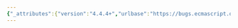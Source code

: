 ```yaml
---
{"_attributes":{"version":"4.4.4+","urlbase":"https://bugs.ecmascript.org/","maintainer":"dherman@mozilla.com"},"bug":{"bug_id":3218,"creation_ts":"2014-09-10 15:09:00 -0700","short_desc":"Annex C, eval and arguments as class names","delta_ts":"2015-07-10 08:34:24 -0700","product":"Draft for 6th Edition","component":"technical issue","version":"Rev 27: August 24, 2014 Draft","rep_platform":"All","op_sys":"All","bug_status":"RESOLVED","resolution":"FIXED","priority":"Normal","bug_severity":"normal","everconfirmed":true,"reporter":{"uid":"arv","name":"Erik Arvidsson"},"assigned_to":{"uid":"allen","name":"Allen Wirfs-Brock"},"cc":"erik.arvidsson","long_desc":[{"commentid":10177,"comment_count":0,"who":{"uid":"arv","name":"Erik Arvidsson"},"bug_when":"2014-09-10 15:09:59 -0700","thetext":"\"It is a SyntaxError if the IdentifierName eval or the IdentifierName arguments occurs as as the BindingIdentifier of a FunctionDeclaration, FunctionExpression, GeneratorDeclaration, or GeneratorExpression (12.1.1, 14.1.2, 14.4.1).\"\n\nThis needs to also include ClassExpression and ClassDeclaration."},{"commentid":10299,"comment_count":1,"who":{"uid":"allen","name":"Allen Wirfs-Brock"},"bug_when":"2014-10-08 13:36:28 -0700","thetext":"Actually, that whole item is redundant as there is now another item that says:\n\"It is a SyntaxError if the IdentifierName eval or the IdentifierName arguments occurs as a BindingIdentifier within strict mode code (12.1.1).\"\n\nI delete the item that was specifically about various forms of function declarations.\n\nfixed in rev28 editor's draft"},{"commentid":10489,"comment_count":2,"who":{"uid":"allen","name":"Allen Wirfs-Brock"},"bug_when":"2014-10-14 15:18:03 -0700","thetext":"fixed in rev28"}]}}
---
```

